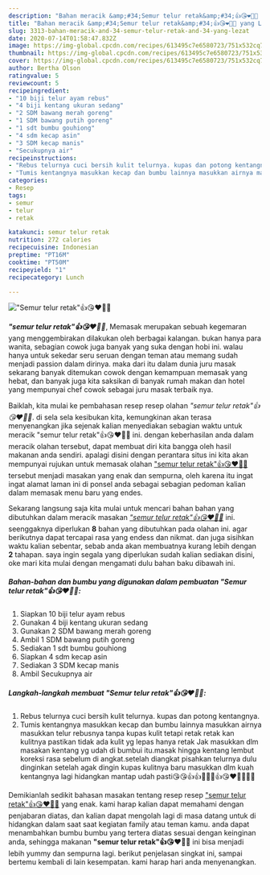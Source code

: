 ```yaml
---
description: "Bahan meracik &amp;#34;Semur telur retak&amp;#34;👍😘❤️👍🏼 yang Lezat"
title: "Bahan meracik &amp;#34;Semur telur retak&amp;#34;👍😘❤️👍🏼 yang Lezat"
slug: 3313-bahan-meracik-and-34-semur-telur-retak-and-34-yang-lezat
date: 2020-07-14T01:58:47.832Z
image: https://img-global.cpcdn.com/recipes/613495c7e6580723/751x532cq70/semur-telur-retak👍😘❤️👍🏼-foto-resep-utama.jpg
thumbnail: https://img-global.cpcdn.com/recipes/613495c7e6580723/751x532cq70/semur-telur-retak👍😘❤️👍🏼-foto-resep-utama.jpg
cover: https://img-global.cpcdn.com/recipes/613495c7e6580723/751x532cq70/semur-telur-retak👍😘❤️👍🏼-foto-resep-utama.jpg
author: Bertha Olson
ratingvalue: 5
reviewcount: 5
recipeingredient:
- "10 biji telur ayam rebus"
- "4 biji kentang ukuran sedang"
- "2 SDM bawang merah goreng"
- "1 SDM bawang putih goreng"
- "1 sdt bumbu gouhiong"
- "4 sdm kecap asin"
- "3 SDM kecap manis"
- "Secukupnya air"
recipeinstructions:
- "Rebus telurnya cuci bersih kulit telurnya. kupas dan potong kentangnya."
- "Tumis kentangnya masukkan kecap dan bumbu lainnya masukkan airnya masukkan telur rebusnya tanpa kupas kulit tetapi retak retak kan kulitnya pastikan tidak ada kulit yg lepas hanya retak Jak masukkan dlm masakan kentang yg udah di bumbui itu.masak hingga kentang lembut koreksi rasa sebelum di angkat.setelah diangkat pisahkan telurnya dulu dinginkan setelah agak dingin kupas kulitnya baru masukkan dlm kuah kentangnya lagi hidangkan mantap udah pasti😘😘👍👍🤭🤭🙏👍😘❤️👍🏼👍🏼"
categories:
- Resep
tags:
- semur
- telur
- retak

katakunci: semur telur retak 
nutrition: 272 calories
recipecuisine: Indonesian
preptime: "PT16M"
cooktime: "PT50M"
recipeyield: "1"
recipecategory: Lunch

---
```



![&#34;Semur telur retak&#34;👍😘❤️👍🏼](https://img-global.cpcdn.com/recipes/613495c7e6580723/751x532cq70/semur-telur-retak👍😘❤️👍🏼-foto-resep-utama.jpg)

<b><i>&#34;semur telur retak&#34;👍😘❤️👍🏼</i></b>, Memasak merupakan sebuah kegemaran yang menggembirakan dilakukan oleh berbagai kalangan. bukan hanya para wanita, sebagian cowok juga banyak yang suka dengan hobi ini. walau hanya untuk sekedar seru seruan dengan teman atau memang sudah menjadi passion dalam dirinya. maka dari itu dalam dunia juru masak sekarang banyak ditemukan cowok dengan kemampuan memasak yang hebat, dan banyak juga kita saksikan di banyak rumah makan dan hotel yang mempunyai chef cowok sebagai juru masak terbaik nya.

Baiklah, kita mulai ke pembahasan resep resep olahan <i>&#34;semur telur retak&#34;👍😘❤️👍🏼</i>. di sela sela kesibukan kita, kemungkinan akan terasa menyenangkan jika sejenak kalian menyediakan sebagian waktu untuk meracik &#34;semur telur retak&#34;👍😘❤️👍🏼 ini. dengan keberhasilan anda dalam meracik olahan tersebut, dapat membuat diri kita bangga oleh hasil makanan anda sendiri. apalagi disini dengan perantara situs ini kita akan mempunyai rujukan untuk memasak olahan <u>&#34;semur telur retak&#34;👍😘❤️👍🏼</u> tersebut menjadi masakan yang enak dan sempurna, oleh karena itu ingat ingat alamat laman ini di ponsel anda sebagai sebagian pedoman kalian dalam memasak menu baru yang endes.




Sekarang langsung saja kita mulai untuk mencari bahan bahan yang dibutuhkan dalam meracik masakan <u><i>&#34;semur telur retak&#34;👍😘❤️👍🏼</i></u> ini. seenggaknya diperlukan <b>8</b> bahan yang dibutuhkan pada olahan ini. agar berikutnya dapat tercapai rasa yang endess dan nikmat. dan juga sisihkan waktu kalian sebentar, sebab anda akan membuatnya kurang lebih dengan <b>2</b> tahapan. saya ingin segala yang diperlukan sudah kalian sediakan disini, oke mari kita mulai dengan mengamati dulu bahan baku dibawah ini.

<!--inarticleads1-->

##### Bahan-bahan dan bumbu yang digunakan dalam pembuatan &#34;Semur telur retak&#34;👍😘❤️👍🏼:

1. Siapkan 10 biji telur ayam rebus
1. Gunakan 4 biji kentang ukuran sedang
1. Gunakan 2 SDM bawang merah goreng
1. Ambil 1 SDM bawang putih goreng
1. Sediakan 1 sdt bumbu gouhiong
1. Siapkan 4 sdm kecap asin
1. Sediakan 3 SDM kecap manis
1. Ambil Secukupnya air




<!--inarticleads2-->

##### Langkah-langkah membuat &#34;Semur telur retak&#34;👍😘❤️👍🏼:

1. Rebus telurnya cuci bersih kulit telurnya. kupas dan potong kentangnya.
1. Tumis kentangnya masukkan kecap dan bumbu lainnya masukkan airnya masukkan telur rebusnya tanpa kupas kulit tetapi retak retak kan kulitnya pastikan tidak ada kulit yg lepas hanya retak Jak masukkan dlm masakan kentang yg udah di bumbui itu.masak hingga kentang lembut koreksi rasa sebelum di angkat.setelah diangkat pisahkan telurnya dulu dinginkan setelah agak dingin kupas kulitnya baru masukkan dlm kuah kentangnya lagi hidangkan mantap udah pasti😘😘👍👍🤭🤭🙏👍😘❤️👍🏼👍🏼




Demikianlah sedikit bahasan masakan tentang resep resep <u>&#34;semur telur retak&#34;👍😘❤️👍🏼</u> yang enak. kami harap kalian dapat memahami dengan penjabaran diatas, dan kalian dapat mengolah lagi di masa datang untuk di hidangkan dalam saat saat kegiatan family atau teman kamu. anda dapat menambahkan bumbu bumbu yang tertera diatas sesuai dengan keinginan anda, sehingga makanan <b>&#34;semur telur retak&#34;👍😘❤️👍🏼</b> ini bisa menjadi lebih yummy dan sempurna lagi. berikut penjelasan singkat ini, sampai bertemu kembali di lain kesempatan. kami harap hari anda menyenangkan.
